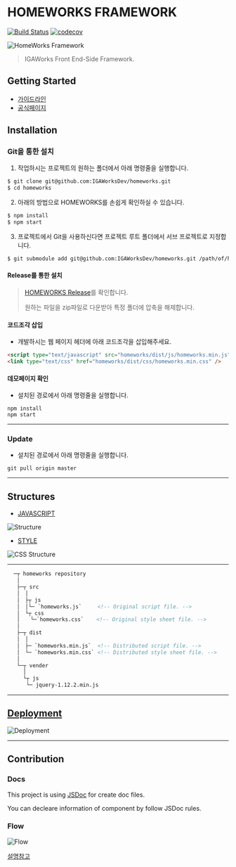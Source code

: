 # HOMEWORKS FRAMEWORK

[![Build Status](https://travis-ci.com/IGAWorksDev/homeworks.svg?token=x98k8HzDc3zdfP6gvssV&branch=master)](https://travis-ci.com/IGAWorksDev/homeworks)
[![codecov](https://codecov.io/gh/IGAWorksDev/homeworks/branch/master/graph/badge.svg?token=viTgpBkL7A)](https://codecov.io/gh/IGAWorksDev/homeworks)

![HomeWorks Framework](https://s3.ap-northeast-2.amazonaws.com/homeworks.igaworks.com/main/src/images/homeworks_cover.png)

> IGAWorks Front End-Side Framework.

## Getting Started

- [가이드라인](https://kennethanceyer.gitbooks.io/homeworks-framework-wiki/content/index.html)
- [공식페이지](http://homeworks.igaworks.com/main/docs/index.html)

## Installation

### Git을 통한 설치

1. 작업하시는 프로젝트의 원하는 폴더에서 아래 명령줄을 실행합니다.

 ```bash
$ git clone git@github.com:IGAWorksDev/homeworks.git
$ cd homeworks
```

2. 아래의 방법으로 HOMEWORKS를 손쉽게 확인하실 수 있습니다.

 ```bash
$ npm install
$ npm start
```

3. 프로젝트에서 Git을 사용하신다면 프로젝트 루트 폴더에서 서브 프로젝트로 지정합니다.

 ```bash
$ git submodule add git@github.com:IGAWorksDev/homeworks.git /path/of/homeworks
```

#### Release를 통한 설치

> [HOMEWORKS Release](https://github.com/IGAWorksDev/homeworks/releases)를 확인합니다.
>
> 원하는 파일을 zip파일로 다운받아 특정 폴더에 압축을 해제합니다.

#### 코드조각 삽입

- 개발하시는 웹 페이지 헤더에 아래 코드조각을 삽입해주세요.

```html
<script type="text/javascript" src="homeworks/dist/js/homeworks.min.js"></script>
<link type="text/css" href="homeworks/dist/css/homeworks.min.css" />
```

#### 데모페이지 확인

- 설치된 경로에서 아래 명령줄을 실행합니다.

```shell
npm install
npm start
```

----

### Update

- 설치된 경로에서 아래 명령줄을 실행합니다.

 ```shell
git pull origin master
```

----
 
## Structures

- [JAVASCRIPT](https://kennethanceyer.gitbooks.io/homeworks-framework-wiki/content/JAVASCRIPT/)

 ![Structure](https://s3.ap-northeast-2.amazonaws.com/homeworks.igaworks.com/main/src/images/Introduction.png)
 
- [STYLE](https://kennethanceyer.gitbooks.io/homeworks-framework-wiki/content/STYLE/)

 ![CSS Structure](https://s3.ap-northeast-2.amazonaws.com/homeworks.igaworks.com/main/src/images/css_structure.png)

----

```html
  ─┬ homeworks repository
   │
   ├─┬ src
   │　│ 
   │　├┬ js
   │　│└─ `homeworks.js`     <!-- Original script file. -->
   │　└┬ css
   │　　└─`homeworks.css`    <!-- Original style sheet file. -->
   │
   ├─┬ dist
   │　│ 
   │　├─ `homeworks.min.js`  <!-- Distributed script file. -->
   │　└─ `homeworks.min.css` <!-- Distributed style sheet file. -->
   │
   └─┬ vender
     │
     └┬ js
      └─ jquery-1.12.2.min.js
```

----

## [Deployment](https://kennethanceyer.gitbooks.io/homeworks-framework-wiki/content/DEVELOPMENT/DEPLOY.html)

![Deployment](https://s3.ap-northeast-2.amazonaws.com/homeworks.igaworks.com/main/src/images/deploy.png)

----

## Contribution

### Docs
 
 This project is using [JSDoc](http://usejsdoc.org/) for create doc files.
 
 You can decleare information of component by follow JSDoc rules.
 
### Flow

 ![Flow](https://s3.ap-northeast-2.amazonaws.com/homeworks.igaworks.com/main/src/images/flow.png)
 
 [설명참고](https://kennethanceyer.gitbooks.io/homeworks-framework-wiki/content/DEVELOPMENT/FLOW.html)

